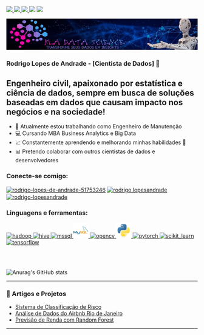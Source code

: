 
<p align="left">
    <a href="https://medium.com/rodrigo-lopesandrade" alt="Contributors">
        <img src="https://img.shields.io/badge/Medium-RLA Data Science-magenta" />
    </a>
<a href="https://linkedin.com/in/rodrigo-lopes-de-andrade-51753246" alt="Contributors">
        <img src="https://img.shields.io/badge/Linkedin-Rodrigo Lopes de Andrade-cyan" />
    </a>
<a href="https://github.com/Rodrigo-Lopes-de-Andrade" alt="Contributors">
        <img src="https://img.shields.io/badge/GitHub-Rodrigo Lopes de Andrade-purple" />
       </a>
   <img src="http://views.whatilearened.today/views/github/Rodrigo-Lopes-de-Andrade/views.svg"/> <a href="https://github.com/Rodrigo-Lopes-de-Andrade/"><img src="https://img.shields.io/github/followers/Rodrigo-Lopes-de-Andrade?color=%234CC61E&label=GitHub%20Followers%20%3A"/></a> 
    </a>
<p align="left">
  <img src="https://raw.githubusercontent.com/Rodrigo-Lopes-de-Andrade/Portifolio_Rodrigo_Andrade/main/LOGORLA.JPG" >



 
 


### Rodrigo Lopes de Andrade - [Cientista de Dados] 👋

## Engenheiro civil, apaixonado por estatística e ciência de dados, sempre em busca de soluções baseadas em dados que causam impacto nos negócios e na sociedade!

- 🔨 Atualmente estou trabalhando como Engenheiro de Manutenção
- 💻 Cursando MBA Business Analytics e Big Data
- 📈 Constantemente aprendendo e melhorando minhas habilidades 🤣
- 📊 Pretendo colaborar com outros cientistas de dados e desenvolvedores
</p>

### Conecte-se comigo:

<p align="left">
<a href="https://linkedin.com/in/rodrigo-lopes-de-andrade-51753246" target="blank"><img align="center" src="https://raw.githubusercontent.com/rahuldkjain/github-profile-readme-generator/master/src/images/icons/Social/linked-in-alt.svg" alt="rodrigo-lopes-de-andrade-51753246" height="30" width="40" /></a>
<a href="https://instagram.com/rodrigo.lopesandrade" target="blank"><img align="center" src="https://raw.githubusercontent.com/rahuldkjain/github-profile-readme-generator/master/src/images/icons/Social/instagram.svg" alt="rodrigo.lopesandrade" height="30" width="40" /></a>
<a href="https://medium.com/rodrigo-lopesandrade" target="blank"><img align="center" src="https://raw.githubusercontent.com/rahuldkjain/github-profile-readme-generator/master/src/images/icons/Social/medium.svg" alt="rodrigo-lopesandrade" height="30" width="40" /></a>
</p>

### Linguagens e ferramentas:

<p align="left"> <a href="https://hadoop.apache.org/" target="_blank"> <img src="https://www.vectorlogo.zone/logos/apache_hadoop/apache_hadoop-icon.svg" alt="hadoop" width="40" height="40"/> </a> <a href="https://hive.apache.org/" target="_blank"> <img src="https://www.vectorlogo.zone/logos/apache_hive/apache_hive-icon.svg" alt="hive" width="40" height="40"/> </a> <a href="https://www.microsoft.com/en-us/sql-server" target="_blank"> <img src="https://www.svgrepo.com/show/303229/microsoft-sql-server-logo.svg" alt="mssql" width="40" height="40"/> </a> <a href="https://www.mysql.com/" target="_blank"> <img src="https://raw.githubusercontent.com/devicons/devicon/master/icons/mysql/mysql-original-wordmark.svg" alt="mysql" width="40" height="40"/> </a> <a href="https://opencv.org/" target="_blank"> <img src="https://www.vectorlogo.zone/logos/opencv/opencv-icon.svg" alt="opencv" width="40" height="40"/> </a> <a href="https://www.python.org" target="_blank"> <img src="https://raw.githubusercontent.com/devicons/devicon/master/icons/python/python-original.svg" alt="python" width="40" height="40"/> </a> <a href="https://pytorch.org/" target="_blank"> <img src="https://www.vectorlogo.zone/logos/pytorch/pytorch-icon.svg" alt="pytorch" width="40" height="40"/> </a> <a href="https://scikit-learn.org/" target="_blank"> <img src="https://upload.wikimedia.org/wikipedia/commons/0/05/Scikit_learn_logo_small.svg" alt="scikit_learn" width="40" height="40"/> </a> <a href="https://www.tensorflow.org" target="_blank"> <img src="https://www.vectorlogo.zone/logos/tensorflow/tensorflow-icon.svg" alt="tensorflow" width="40" height="40"/> </a> </p>

<br />
<br />

![Anurag's GitHub stats](https://github-readme-stats.vercel.app/api?username=Rodrigo-Lopes-de-Andrade&theme=radical&show_icons=true)

---

### 📕 Artigos e Projetos 

<!-- BLOG-POST-LIST:START -->
* [Sistema de Classificação de Risco](https://github.com/Rodrigo-Lopes-de-Andrade/Artigos_e_Projetos/blob/main/Sistema_Classifica%C3%A7%C3%A3o_Risco.ipynb) 
* [Análise de Dados do Airbnb Rio de Janeiro](https://github.com/Rodrigo-Lopes-de-Andrade/Artigos_e_Projetos/blob/main/An%C3%A1lise_dos_Dados_do_Airbnb__Rio__de__Janeiro.ipynb)
* [Previsão de Renda com Random Forest](https://github.com/Rodrigo-Lopes-deAndrade/Artigos_e_Projetos/blob/main/Previs%C3%A3o_de_Salario_Random_Forest_Classifier_Feature_Importance.ipynb)




<!-- BLOG-POST-LIST:END -->

---



[medium]: https://medium.com/rodrigo-lopesandrade
[linkedin]: https://www.linkedin.com/in/rodrigo-lopes-de-andrade-51753246/
[instagram]: https://www.instagram.com/rodrigo.lopesandrade
